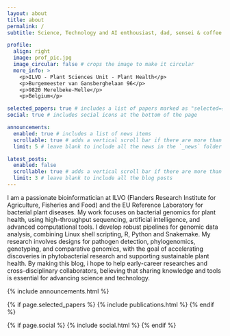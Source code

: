 ```yaml
---
layout: about
title: about
permalink: /
subtitle: Science, Technology and AI enthousiast, dad, sensei & coffee lover.

profile:
  align: right
  image: prof_pic.jpg
  image_circular: false # crops the image to make it circular
  more_info: >
    <p>ILVO - Plant Sciences Unit - Plant Health</p> 
    <p>Burgemeester van Gansberghelaan 96</p>
    <p>9820 Merelbeke-Melle</p>
    <p>Belgium</p>

selected_papers: true # includes a list of papers marked as "selected={true}"
social: true # includes social icons at the bottom of the page

announcements:
  enabled: true # includes a list of news items
  scrollable: true # adds a vertical scroll bar if there are more than 3 news items
  limit: 5 # leave blank to include all the news in the `_news` folder

latest_posts:
  enabled: false
  scrollable: true # adds a vertical scroll bar if there are more than 3 new posts items
  limit: 3 # leave blank to include all the blog posts
---
```


I am a passionate bioinformatician at ILVO (Flanders Research Institute for Agriculture, Fisheries and Food) and the EU Reference Laboratory for bacterial plant diseases. My work focuses on bacterial genomics for plant health, using high-throughput sequencing, artificial intelligence, and advanced computational tools. I develop robust pipelines for genomic data analysis, combining Linux shell scripting, R, Python and Snakemake. My research involves designs for pathogen detection, phylogenomics, genotyping, and comparative genomics, with the goal of accelerating discoveries in phytobacterial research and supporting sustainable plant health. By making this blog, i hope to help early-career researches and cross-disciplinary collaborators, believing that sharing knowledge and tools is essential for advancing science and technology.

{% include announcements.html %}

{% if page.selected_papers %}
  {% include publications.html %}
{% endif %}

{% if page.social %}
  {% include social.html %}
{% endif %}
